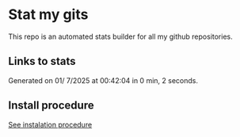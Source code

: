 # Stat my gits

This repo is an automated stats builder for all my github repositories.

## Links to stats


Generated on 01/ 7/2025 at 00:42:04 in 0 min, 2 seconds.

## Install procedure

[See instalation procedure](./src/install.md)
